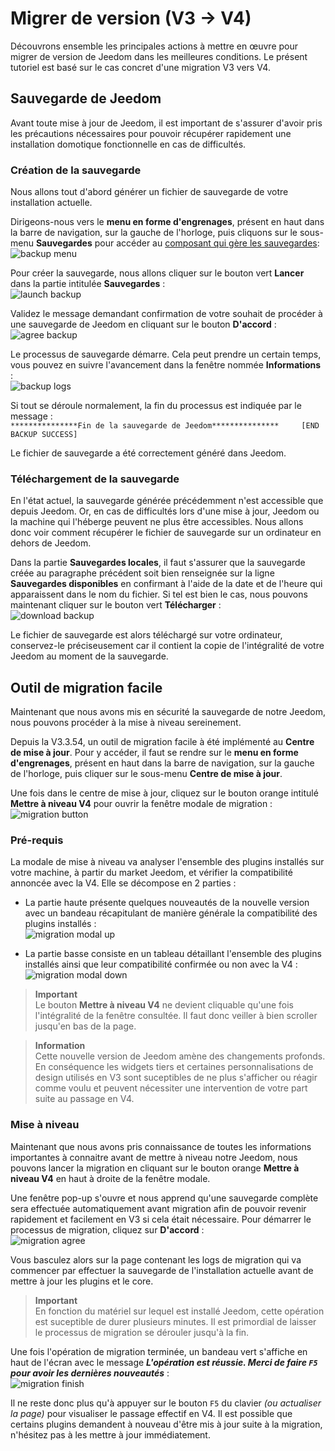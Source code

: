 # Migrer de version (V3 → V4)

Découvrons ensemble les principales actions à mettre en œuvre pour migrer de version de Jeedom dans les meilleures conditions. Le présent tutoriel est basé sur le cas concret d'une migration V3 vers V4.

## Sauvegarde de Jeedom

Avant toute mise à jour de Jeedom, il est important de s'assurer d'avoir pris les précautions nécessaires pour pouvoir récupérer rapidement une installation domotique fonctionnelle en cas de difficultés.

### Création de la sauvegarde

Nous allons tout d'abord générer un fichier de sauvegarde de votre installation actuelle.

Dirigeons-nous vers le **menu en forme d'engrenages**, présent en haut dans la barre de navigation, sur la gauche de l'horloge, puis cliquons sur le sous-menu **Sauvegardes** pour accéder au [composant qui gère les sauvegardes](https://doc.jeedom.com/fr_FR/core/3.3/backup):    
![backup menu](images/migrate-version01.png)

Pour créer la sauvegarde, nous allons cliquer sur le bouton vert **Lancer** dans la partie intitulée **Sauvegardes** :    
![launch backup](images/migrate-version02.png)

Validez le message demandant confirmation de votre souhait de procéder à une sauvegarde de Jeedom en cliquant sur le bouton **D'accord** :    
![agree backup](images/migrate-version03.png)

Le processus de sauvegarde démarre. Cela peut prendre un certain temps, vous pouvez en suivre l'avancement dans la fenêtre nommée **Informations** :    
![backup logs](images/migrate-version04.png)

Si tout se déroule normalement, la fin du processus est indiquée par le message :      
``***************Fin de la sauvegarde de Jeedom***************    
[END BACKUP SUCCESS]``

Le fichier de sauvegarde a été correctement généré dans Jeedom.

### Téléchargement de la sauvegarde

En l'état actuel, la sauvegarde générée précédemment n'est accessible que depuis Jeedom. Or, en cas de difficultés lors d'une mise à jour, Jeedom ou la machine qui l'héberge peuvent ne plus être accessibles. Nous allons donc voir comment récupérer le fichier de sauvegarde sur un ordinateur en dehors de Jeedom.

Dans la partie **Sauvegardes locales**, il faut s'assurer que la sauvegarde créée au paragraphe précédent soit bien renseignée sur la ligne **Sauvegardes disponibles** en confirmant à l'aide de la date et de l'heure qui apparaissent dans le nom du fichier. Si tel est bien le cas, nous pouvons maintenant cliquer sur le bouton vert **Télécharger** :    
![download backup](images/migrate-version05.png)

Le fichier de sauvegarde est alors téléchargé sur votre ordinateur, conservez-le préciseusement car il contient la copie de l'intégralité de votre Jeedom au moment de la sauvegarde.

## Outil de migration facile

Maintenant que nous avons mis en sécurité la sauvegarde de notre Jeedom, nous pouvons procéder à la mise à niveau sereinement.

Depuis la V3.3.54, un outil de migration facile à été implémenté au **Centre de mise à jour**. Pour y accéder, il faut se rendre sur le **menu en forme d'engrenages**, présent en haut dans la barre de navigation, sur la gauche de l'horloge, puis cliquer sur le sous-menu **Centre de mise à jour**.

Une fois dans le centre de mise à jour, cliquez sur le bouton orange intitulé **Mettre à niveau V4** pour ouvrir la fenêtre modale de migration :    
![migration button](images/migrate-version06.png)

### Pré-requis

La modale de mise à niveau va analyser l'ensemble des plugins installés sur votre machine, à partir du market Jeedom, et vérifier la compatibilité annoncée avec la V4. Elle se décompose en 2 parties :

- La partie haute présente quelques nouveautés de la nouvelle version avec un bandeau récapitulant de manière générale la compatibilité des plugins installés :    
![migration modal up](images/migrate-version07.png)

- La partie basse consiste en un tableau détaillant l'ensemble des plugins installés ainsi que leur compatibilité confirmée ou non avec la V4 :    
![migration modal down](images/migrate-version08.png)

> **Important**    
Le bouton **Mettre à niveau V4** ne devient cliquable qu'une fois l'intégralité de la fenêtre consultée. Il faut donc veiller à bien scroller jusqu'en bas de la page.

> **Information**     
Cette nouvelle version de Jeedom amène des changements profonds. En conséquence les widgets tiers et certaines personnalisations de design utilisés en V3 sont suceptibles de ne plus s'afficher ou réagir comme voulu et peuvent nécessiter une intervention de votre part suite au passage en V4.

### Mise à niveau

Maintenant que nous avons pris connaissance de toutes les informations importantes à connaitre avant de mettre à niveau notre Jeedom, nous pouvons lancer la migration en cliquant sur le bouton orange **Mettre à niveau V4** en haut à droite de la fenêtre modale.

Une fenêtre pop-up s'ouvre et nous apprend qu'une sauvegarde complète sera effectuée automatiquement avant migration afin de pouvoir revenir rapidement et facilement en V3 si cela était nécessaire.
Pour démarrer le processus de migration, cliquez sur **D'accord** :    
![migration agree](images/migrate-version09.png)

Vous basculez alors sur la page contenant les logs de migration qui va commencer par effectuer la sauvegarde de l'installation actuelle avant de mettre à jour les plugins et le core.

> **Important**    
En fonction du matériel sur lequel est installé Jeedom, cette opération est suceptible de durer plusieurs minutes. Il est primordial de laisser le processus de migration se dérouler jusqu'à la fin.

Une fois l'opération de migration terminée, un bandeau vert s'affiche en haut de l'écran avec le message ***L'opération est réussie. Merci de faire `F5` pour avoir les dernières nouveautés*** :    
![migration finish](images/migrate-version10.png)

Il ne reste donc plus qu'à appuyer sur le bouton `F5` du clavier *(ou actualiser la page)* pour visualiser le passage effectif en V4. Il est possible que certains plugins demandent à nouveau d'être mis à jour suite à la migration, n'hésitez pas à les mettre à jour immédiatement.
